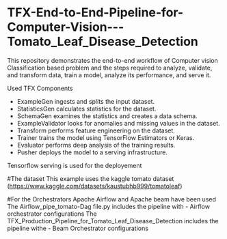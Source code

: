 # TFX-End-to-End-Pipeline-for-Computer-Vision---Tomato_Leaf_Disease_Detection
This repository demonstrates the end-to-end workflow of Computer vision Classification based problem and the steps required to analyze, validate, and transform data, train a model, analyze its performance, and serve it. 

Used TFX Components 
   - ExampleGen ingests and splits the input dataset.
   - StatisticsGen calculates statistics for the dataset.
   - SchemaGen examines the statistics and creates a data schema.
   - ExampleValidator looks for anomalies and missing values in the dataset.
   - Transform performs feature engineering on the dataset.
   - Trainer trains the model using TensorFlow Estimators or Keras.
   - Evaluator performs deep analysis of the training results.
   - Pusher deploys the model to a serving infrastructure.
  
Tensorflow serving is used for the deployement   
  
#The dataset 
   This example uses the kaggle tomato dataset (https://www.kaggle.com/datasets/kaustubhb999/tomatoleaf)
   
#For the Orchestrators Apache Airflow and Apache beam have been used    
The Airflow_pipe_tomato-Dag file.py includes the pipeline with - Airflow orchestrator configurations
The TFX_Production_Pipeline_for_Tomato_Leaf_Disease_Detection includes the pipeline withe - Beam Orchestrator configurations
   
